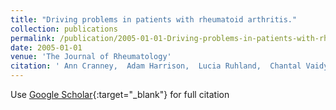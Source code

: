 ```yaml
---
title: "Driving problems in patients with rheumatoid arthritis."
collection: publications
permalink: /publication/2005-01-01-Driving-problems-in-patients-with-rheumatoid-arthritis
date: 2005-01-01
venue: 'The Journal of Rheumatology'
citation: ' Ann Cranney,  Adam Harrison,  Lucia Ruhland,  Chantal Vaidyanath,  Ian Graham,  Malcolm Man-Son-Hing,  James Jaffey,  Tanveer Towheed,  Tassos Anastassiades,  Isaac Dwosh, &quot;Driving problems in patients with rheumatoid arthritis..&quot; The Journal of Rheumatology, 2005.'
---
```

Use [Google Scholar](https://scholar.google.com/scholar?q=Driving+problems+in+patients+with+rheumatoid+arthritis.){:target="_blank"} for full citation